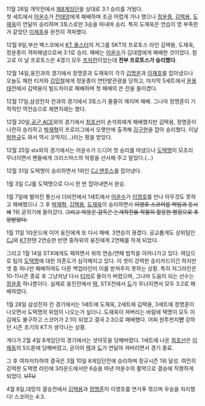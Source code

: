 11월 26일 개막전에서 [제8게임단](%EC%A0%9C8%EA%B2%8C%EC%9E%84%EB%8B%A8.md)을 상대로 3:1
승리를 거뒀다.  
첫 세트에서 [어윤수](%EC%96%B4%EC%9C%A4%EC%88%98.md)가
[전태양](%EC%A0%84%ED%83%9C%EC%96%91.md)에게 패배하며 조금 어렵게 가나 했으나
[정윤종](%EC%A0%95%EC%9C%A4%EC%A2%85.md),
[김택용](%EA%B9%80%ED%83%9D%EC%9A%A9.md),
[도재욱](%EB%8F%84%EC%9E%AC%EC%9A%B1.md)이 연달아 승리하며 3토스로만 3승을 따내며 승리. 특히 도재욱은
연습이 영 부족한거 같았던 [이제동](%EC%9D%B4%EC%A0%9C%EB%8F%99.md)을 완전히 격파했다.

12월 9일,부산 벡스코에서 [KT 롤스터](KT%20%EB%A1%A4%EC%8A%A4%ED%84%B0.md)의 저그를 SKT의
프로토스 라인 김택용, 도재욱, 정윤종이 격파해냄으로써 3:1로 승리. 패배는
[어윤수](%EC%96%B4%EC%9C%A4%EC%88%98.md)가 김대엽에게 패배한 것이었다. 참고로 이 날 프로토스은 4경기 모두
[프저전](%ED%94%84%EC%A0%80%EC%A0%84.md)이었는데 **전부 프로토스가 승리했다**.

12월 14일,웅진과의 경기에서 정명훈과 도재욱이 각각 [김명운](%EA%B9%80%EB%AA%85%EC%9A%B4.md)과
[이재호](%EC%9D%B4%EC%9E%AC%ED%98%B8.md)를 잡아냈으나 오늘도 패한 티저와
[김민철](%EA%B9%80%EB%AF%BC%EC%B2%A0.md)에게 정윤종이 연탄밭관광을 당하고, 마지막 5세트에서
[윤용태](%EC%9C%A4%EC%9A%A9%ED%83%9C.md)전에서 김택용이 빌드차이로 패배하며 첫 패배의 쓴 잔을 들이켰다.

12월 17일,삼성전자 칸과의 경기에서 3토스가 줄줄이 깨지며 패배. 그나마 정명훈이 기적적인 역전승으로 체면치레는 했다.  

12월 20일,[공군 ACE](%EA%B3%B5%EA%B5%B0%20ACE.md)와의 경기에서
[최호선](%EC%B5%9C%ED%98%B8%EC%84%A0.md)이 손석희에게 패배했지만 김택용, 정명훈이 나란히 승리하고
[박재혁](%EB%B0%95%EC%9E%AC%ED%98%81.md)이 프로리그에서 오랫만에 출격해
[김구현](%EA%B9%80%EA%B5%AC%ED%98%84.md)을 잡아 승리했다. 이날
[박완규](%EB%B0%95%EC%99%84%EA%B7%9C.md)도 와서 역시 코딱지(...)라는 평을 받았다.

12월 25일 stx와의 경기에서는 어윤수가 드디어 첫 승리를 따냈으나
[도택명](%EB%8F%84%ED%83%9D%EB%AA%85.md)이 모조리 무너지면서 팬들에게 크리스마스의 악몽을 선사해 주고
말았다.(...)

12월 31일 도택명이 승리하면서 1위인 [CJ 엔투스](CJ%20%EC%97%94%ED%88%AC%EC%8A%A4.md)를 잡아냈다.

1월 3일 CJ를 도택명으로 다시 한 번 잡아내면서 완승.  

1월 7일에 벌어진 통신사 더비전에서 1세트에서 [어윤수](%EC%96%B4%EC%9C%A4%EC%88%98.md)가
[이영호](%EC%9D%B4%EC%98%81%ED%98%B8.md)를 만나 아무것도 못하고 패배했으나 그 후
[박재혁](%EB%B0%95%EC%9E%AC%ED%98%81.md),
[김택용](%EA%B9%80%ED%83%9D%EC%9A%A9.md),
[도재욱](%EB%8F%84%EC%9E%AC%EC%9A%B1.md)이 승리하면서 <del>이영호 스코어를 먹임과 동시에</del> 1위
굳히기에 들어갔다. <del>그리고 박용운 감독은 논개작전을 적절히 활용한 명장으로 추앙받았다.</del>

1월 11일 1라운드에 이어 웅진에게 또 다시 패배. 3연승이 끊겼다. 공교롭게도 상위팀인 [CJ](CJ.md)와
[KT](KT.md)한텐 2연승한 반면 중하위의 웅진에게 2연패를 하게 되었다.

그리고 1월 14일 STX에게도 패하면서 위의 연승/연패 법칙을 이어나가고 있다. 여담으로 팀의
[도택명](%EB%8F%84%ED%83%9D%EB%AA%85.md)에 대한 의존도가 심각해지고 있다. 이 셋이 강력한 승리카드이긴
하지만 셋 중 하나만 패배하여도 다른 백업라인이 이를 받쳐주지 못하는 상황. 특히 저그라인은 10-11시즌 종료 후 그냥저냥 다시
[티저](%EC%9E%89%EC%97%AC%EB%9D%BC%EC%9D%B8.md)로 돌아가 버렸으며, 그나마 도움이 되는 선수는
[정윤종](%EC%A0%95%EC%9C%A4%EC%A2%85.md) 하나뿐이다. 실제로 웅진전에서
[택](%EA%B9%80%ED%83%9D%EC%9A%A9.md), STX전에서
[도](%EB%8F%84%EC%9E%AC%EC%9A%B1.md)가 무너지면서 모두 3:2로 패배하였다.

1월 28일 삼성전자 칸 경기에서는 1세트에 도재욱, 2세트에 김택용, 3세트에 정명훈이 나오면서 도택명의 위엄이 나오는가 싶더니..도재욱이
져버리는 바람에 택명이 모두 이김에도 불구하고 스코어가 2:1이 되었고 결국 2:3으로 패배했다. 어찌 원투펀치**만** 강하던 시즌 초기의
KT가 생각나는 상황.

게다가 2월 4일 8게임단의 경기에서는 셧아웃을 당해버렸다. 1세트에 나온
[최호선](%EC%B5%9C%ED%98%B8%EC%84%A0.md)은
[이제동](%EC%9D%B4%EC%A0%9C%EB%8F%99.md)의 5드론에 당해버렸고, 곧이어
[택](%EA%B9%80%ED%83%9D%EC%9A%A9.md)과
[도](%EB%8F%84%EC%9E%AC%EC%9A%B1.md)가 연달아 져버리면서 경기 종료.

그 후 여차저차하여 결국은 3월 10일 8게임단전에 승리하며 정규시즌 1위 달성. 여전히 강력한 도택명 라인에 3라운드에서만 6승을 따낸
어윤수의 활약으로 결승에 직행하게 되었다. <del>UTU</del>

4월 8일,대망의 결승전에서 [김택용](%EA%B9%80%ED%83%9D%EC%9A%A9.md)과
[정명훈](%EC%A0%95%EB%AA%85%ED%9B%88.md)이 이영호를 연거푸 꺾으며 우승을 차지했다! 스코어는 4:3.

